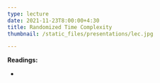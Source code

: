 ```yaml
---
type: lecture
date: 2021-11-23T8:00:00+4:30
title: Randomized Time Complexity	
thumbnail: /static_files/presentations/lec.jpg

---
```

**Readings:**
- [//]: # "[Lecture Notes 1, Sections 2.6-3.2](http://cs.gmu.edu/~evgenios/teaching/cs600/automata.pdf)"
